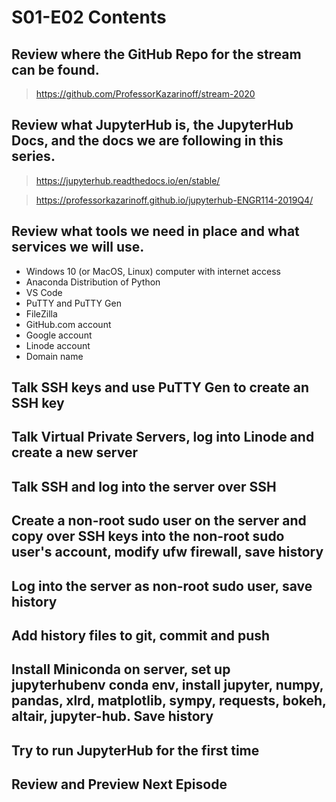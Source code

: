# S01-E02 Contents

## Review where the GitHub Repo for the stream can be found.

 > https://github.com/ProfessorKazarinoff/stream-2020

## Review what JupyterHub is, the JupyterHub Docs, and the docs we are following in this series.

 > https://jupyterhub.readthedocs.io/en/stable/

 > https://professorkazarinoff.github.io/jupyterhub-ENGR114-2019Q4/

## Review what tools we need in place and what services we will use.

 - Windows 10 (or MacOS, Linux) computer with internet access
 - Anaconda Distribution of Python
 - VS Code
 - PuTTY and PuTTY Gen
 - FileZilla
 - GitHub.com account
 - Google account
 - Linode account
 - Domain name

## Talk SSH keys and use PuTTY Gen to create an SSH key

## Talk Virtual Private Servers, log into Linode and create a new server

## Talk SSH and log into the server over SSH

## Create a non-root sudo user on the server and copy over SSH keys into the non-root sudo user's account, modify ufw firewall, save history

## Log into the server as non-root sudo user, save history

## Add history files to git, commit and push

## Install Miniconda on server, set up jupyterhubenv conda env, install jupyter, numpy, pandas, xlrd, matplotlib, sympy, requests, bokeh, altair, jupyter-hub. Save history

## Try to run JupyterHub for the first time

## Review and Preview Next Episode
